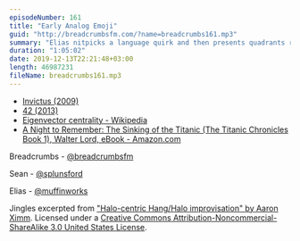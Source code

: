 ```yaml
---
episodeNumber: 161
title: "Early Analog Emoji"
guid: "http://breadcrumbsfm.com/?name=breadcrumbs161.mp3"
summary: "Elias nitpicks a language quirk and then presents quadrants relating significance to public consciousness."
duration: "1:05:02"
date: 2019-12-13T22:21:48+03:00
length: 46987231
fileName: breadcrumbs161.mp3
---
```


- [Invictus (2009)](https://www.imdb.com/title/tt1057500/?ref_=nv_sr_srsg_0)
- [42 (2013)](https://www.imdb.com/title/tt0453562/?ref_=nv_sr_srsg_4)
- [Eigenvector centrality - Wikipedia](https://en.wikipedia.org/wiki/Eigenvector_centrality)
- [A Night to Remember: The Sinking of the Titanic (The Titanic Chronicles Book 1), Walter Lord, eBook - Amazon.com](http://www.amazon.com/dp/B0078X73B6/?tag=breadcrumbsfm-20)

Breadcrumbs - [@breadcrumbsfm](https://twitter.com/breadcrumbsfm)

Sean - [@splunsford](https://twitter.com/splunsford)

Elias - [@muffinworks](https://twitter.com/muffinworks)

Jingles excerpted from ["Halo-centric Hang/Halo improvisation" by Aaron Ximm](http://freemusicarchive.org/music/aaron_ximm/handpans_and_the_hang/). Licensed under a [Creative Commons Attribution-Noncommercial-ShareAlike 3.0 United States License](http://creativecommons.org/licenses/by-nc-sa/3.0/us/).
